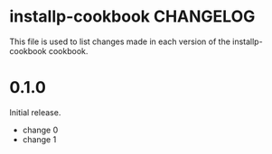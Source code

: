 # installp-cookbook CHANGELOG

This file is used to list changes made in each version of the installp-cookbook cookbook.

# 0.1.0

Initial release.

- change 0
- change 1

